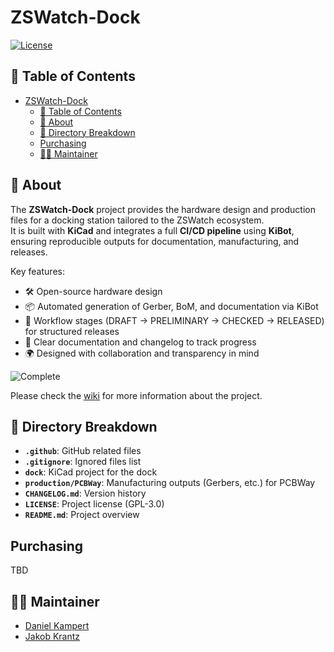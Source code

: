 # ZSWatch-Dock

[![License](https://img.shields.io/badge/License-GPL%203.0-blue.svg)](https://opensource.org/license/gpl-3-0/)

## 📑 Table of Contents

- [ZSWatch-Dock](#zswatch-dock)
  - [📑 Table of Contents](#-table-of-contents)
  - [📖 About](#-about)
  - [📂 Directory Breakdown](#-directory-breakdown)
  - [Purchasing](#purchasing)
  - [👨‍💻 Maintainer](#-maintainer)

## 📖 About

The **ZSWatch-Dock** project provides the hardware design and production files for a docking station tailored to the ZSWatch ecosystem.  
It is built with **KiCad** and integrates a full **CI/CD pipeline** using **KiBot**, ensuring reproducible outputs for documentation, manufacturing, and releases.

Key features:

- 🛠️ Open-source hardware design
- 📦 Automated generation of Gerber, BoM, and documentation via KiBot
- 🔄 Workflow stages (DRAFT → PRELIMINARY → CHECKED → RELEASED) for structured releases
- 📝 Clear documentation and changelog to track progress
- 🌍 Designed with collaboration and transparency in mind

![Complete](/production/dock-hw/Images/ZSWatch-Dock-angled_top.png)

Please check the [wiki](https://github.com/ZSWatch/ZSWatch/wiki) for more information about the project.

## 📂 Directory Breakdown

- **`.github`**: GitHub related files
- **`.gitignore`**: Ignored files list
- **`dock`**: KiCad project for the dock
- **`production/PCBWay`**: Manufacturing outputs (Gerbers, etc.) for PCBWay
- **`CHANGELOG.md`**: Version history
- **`LICENSE`**: Project license (GPL-3.0)
- **`README.md`**: Project overview

## Purchasing

TBD

## 👨‍💻 Maintainer

- [Daniel Kampert](mailto:danielkameprt@kampis-elektroecke.de)
- [Jakob Krantz](mailto:mail@jakobkrantz.se)
